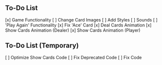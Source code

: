 ## To-Do List
 [x] Game Functionality
 [ ] Change Card Images
 [ ] Add Styles
 [ ] Sounds
 [ ] 'Play Again' Functionality
 [x] Fix 'Ace' Card
 [x] Deal Cards Animation
 [x] Show Cards Animation (Dealer)
 [x] Show Cards Animation (Player)

 ## To-Do List (Temporary)
 [ ] Optimize Show Cards Code
 [ ] Fix Deprecated Code
 [ ] Fix Code